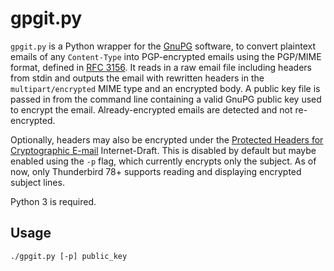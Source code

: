 # gpgit.py

`gpgit.py` is a Python wrapper for the [GnuPG](https://gnupg.org/) software, to
convert plaintext emails of any `Content-Type` into PGP-encrypted emails using
the PGP/MIME format, defined in [RFC 3156](https://tools.ietf.org/html/rfc3156).
It reads in a raw email file including headers from stdin and outputs the email
with rewritten headers in the `multipart/encrypted` MIME type and an encrypted
body. A public key file is passed in from the command line containing a valid
GnuPG public key used to encrypt the email. Already-encrypted emails are
detected and not re-encrypted.

Optionally, headers may also be encrypted under the [Protected Headers for
Cryptographic
E-mail](https://tools.ietf.org/id/draft-autocrypt-lamps-protected-headers-02.html)
Internet-Draft. This is disabled by default but maybe enabled using the `-p`
flag, which currently encrypts only the subject. As of now, only Thunderbird
78+ supports reading and displaying encrypted subject lines.

Python 3 is required.

## Usage

```
./gpgit.py [-p] public_key
```
